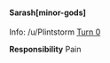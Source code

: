 #### Sarash[minor-gods]

Info: /u/Plintstorm [Turn 0](/r/GodhoodWB/comments/fpv868/endless_pantheon_turn_2/fln8poy/)

**Responsibility** Pain

